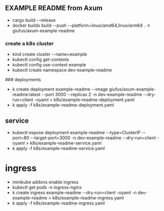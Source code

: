 
## EXAMPLE README from Axum

- cargo build --release
- docker buildx build --push --platform=linux/amd64,linux/arm64 . -t giufus/axum-example-readme

### create a k8s cluster 
- kind create cluster --name=example 
- kubectl config get-contexts
- kubectl config use-context example
- kubectl create namespace dev-example-readme

### deployments
- k create deployment example-readme --image giufus/axum-example-readme:latest --port 3000 --replicas 2 -n dev-example-readme --dry-run=client -oyaml  > k8s/example-readme-deployment.yaml
- k apply -f k8s/example-readme-deployment.yaml

## service
- kubectl expose deployment example-readme --type=ClusterIP --port=80 --target-port=3000 -n dev-example-readme --dry-run=client -oyaml  > k8s/example-readme-service.yaml
- k apply -f k8s/example-readme-service.yaml

# ingress
- minikube addons enable ingress
- kubectl get pods -n ingress-nginx
- k create ingress example-readme --dry-run=client -oyaml -n dev-example-readme > k8s/example-readme-ingress.yaml
- k apply -f k8s/example-readme-ingress.yaml
```

```
